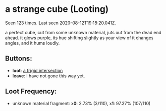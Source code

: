 # a strange cube (Looting)

Seen 123 times. Last seen 2020-08-12T19:18:20.041Z.

a perfect cube, cut from some unknown material, juts out from the dead end ahead. it glows purple, its hue shifting slightly as your view of it changes angles, and it hums loudly.

## Buttons:

- **loot**: [a frigid intersection](a-frigid-intersection-Ntmsnt3.md)
- **leave**: I have not gone this way yet.

## Loot Frequency:

  - unknown material fragment: x**0**: 2.73% (3/110), x**1**: 97.27% (107/110)
